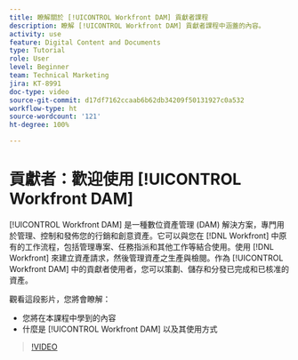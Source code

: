 ```yaml
---
title: 瞭解關於 [!UICONTROL Workfront DAM] 貢獻者課程
description: 瞭解 [!UICONTROL Workfront DAM] 貢獻者課程中涵蓋的內容。
activity: use
feature: Digital Content and Documents
type: Tutorial
role: User
level: Beginner
team: Technical Marketing
jira: KT-8991
doc-type: video
source-git-commit: d17df7162ccaab6b62db34209f50131927c0a532
workflow-type: ht
source-wordcount: '121'
ht-degree: 100%

---
```


# 貢獻者：歡迎使用 [!UICONTROL Workfront DAM]

[!UICONTROL Workfront DAM] 是一種數位資產管理 (DAM) 解決方案，專門用於管理、控制和發佈您的行銷和創意資產。它可以與您在 [!DNL Workfront] 中原有的工作流程，包括管理專案、任務指派和其他工作等結合使用。使用 [!DNL Workfront] 來建立資產請求，然後管理資產之生產與檢閱。作為 [!UICONTROL Workfront DAM] 中的貢獻者使用者，您可以策劃、儲存和分發已完成和已核准的資產。

觀看這段影片，您將會瞭解：

* 您將在本課程中學到的內容
* 什麼是 [!UICONTROL Workfront DAM] 以及其使用方式

>[!VIDEO](https://video.tv.adobe.com/v/335251/?quality=12&learn=on&enablevpops)
